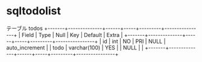 # sqltodolist

テーブル todos
+-------+--------------+------+-----+---------+----------------+
| Field | Type | Null | Key | Default | Extra |
+-------+--------------+------+-----+---------+----------------+
| id | int | NO | PRI | NULL | auto_increment |
| todo | varchar(100) | YES | | NULL | |
+-------+--------------+------+-----+---------+----------------+
